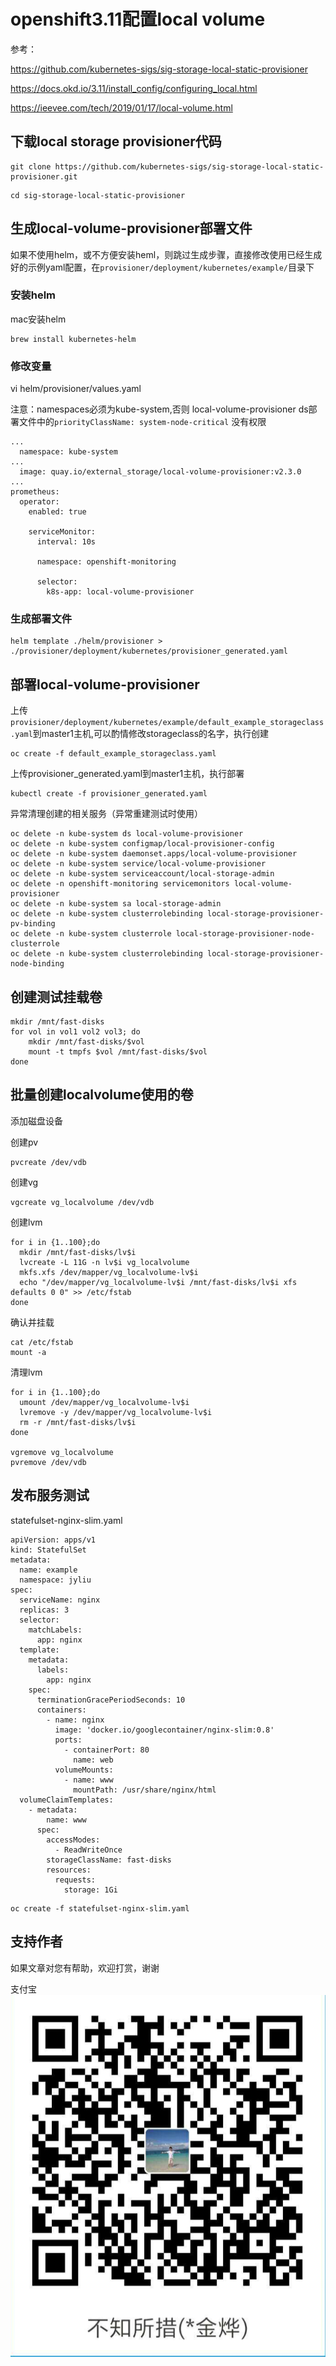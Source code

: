 # openshift3.11配置local volume

参考：

https://github.com/kubernetes-sigs/sig-storage-local-static-provisioner

https://docs.okd.io/3.11/install_config/configuring_local.html

https://ieevee.com/tech/2019/01/17/local-volume.html

## 下载local storage provisioner代码

```
git clone https://github.com/kubernetes-sigs/sig-storage-local-static-provisioner.git
```

```
cd sig-storage-local-static-provisioner
```

## 生成local-volume-provisioner部署文件

如果不使用helm，或不方便安装heml，则跳过生成步骤，直接修改使用已经生成好的示例yaml配置，在`provisioner/deployment/kubernetes/example/`目录下

### 安装helm

mac安装helm

```
brew install kubernetes-helm
```


### 修改变量

vi helm/provisioner/values.yaml

注意：namespaces必须为kube-system,否则 local-volume-provisioner ds部署文件中的`priorityClassName: system-node-critical` 没有权限

```
...
  namespace: kube-system
...
  image: quay.io/external_storage/local-volume-provisioner:v2.3.0
...
prometheus:
  operator:
    enabled: true

    serviceMonitor:
      interval: 10s

      namespace: openshift-monitoring

      selector:
        k8s-app: local-volume-provisioner
```

### 生成部署文件

```
helm template ./helm/provisioner > ./provisioner/deployment/kubernetes/provisioner_generated.yaml
```

## 部署local-volume-provisioner

上传`provisioner/deployment/kubernetes/example/default_example_storageclass.yaml`到master1主机,可以酌情修改storageclass的名字，执行创建

```
oc create -f default_example_storageclass.yaml
```

上传provisioner_generated.yaml到master1主机，执行部署

```
kubectl create -f provisioner_generated.yaml
```

异常清理创建的相关服务（异常重建测试时使用）
  
```
oc delete -n kube-system ds local-volume-provisioner
oc delete -n kube-system configmap/local-provisioner-config
oc delete -n kube-system daemonset.apps/local-volume-provisioner
oc delete -n kube-system service/local-volume-provisioner
oc delete -n kube-system serviceaccount/local-storage-admin
oc delete -n openshift-monitoring servicemonitors local-volume-provisioner
oc delete -n kube-system sa local-storage-admin
oc delete -n kube-system clusterrolebinding local-storage-provisioner-pv-binding
oc delete -n kube-system clusterrole local-storage-provisioner-node-clusterrole
oc delete -n kube-system clusterrolebinding local-storage-provisioner-node-binding
```

## 创建测试挂载卷
  
```
mkdir /mnt/fast-disks
for vol in vol1 vol2 vol3; do
    mkdir /mnt/fast-disks/$vol
    mount -t tmpfs $vol /mnt/fast-disks/$vol
done
```


## 批量创建localvolume使用的卷

添加磁盘设备

创建pv

```
pvcreate /dev/vdb
```

创建vg

```
vgcreate vg_localvolume /dev/vdb
```

创建lvm

```
for i in {1..100};do
  mkdir /mnt/fast-disks/lv$i
  lvcreate -L 11G -n lv$i vg_localvolume
  mkfs.xfs /dev/mapper/vg_localvolume-lv$i
  echo "/dev/mapper/vg_localvolume-lv$i /mnt/fast-disks/lv$i xfs defaults 0 0" >> /etc/fstab
done
```

确认并挂载 

```
cat /etc/fstab
mount -a
```

清理lvm

```
for i in {1..100};do
  umount /dev/mapper/vg_localvolume-lv$i
  lvremove -y /dev/mapper/vg_localvolume-lv$i
  rm -r /mnt/fast-disks/lv$i
done

vgremove vg_localvolume
pvremove /dev/vdb
```

## 发布服务测试

statefulset-nginx-slim.yaml

```
apiVersion: apps/v1
kind: StatefulSet
metadata:
  name: example
  namespace: jyliu
spec:
  serviceName: nginx
  replicas: 3
  selector:
    matchLabels:
      app: nginx
  template:
    metadata:
      labels:
        app: nginx
    spec:
      terminationGracePeriodSeconds: 10
      containers:
        - name: nginx
          image: 'docker.io/googlecontainer/nginx-slim:0.8'
          ports:
            - containerPort: 80
              name: web
          volumeMounts:
            - name: www
              mountPath: /usr/share/nginx/html
  volumeClaimTemplates:
    - metadata:
        name: www
      spec:
        accessModes:
          - ReadWriteOnce
        storageClassName: fast-disks
        resources:
          requests:
            storage: 1Gi

```

```
oc create -f statefulset-nginx-slim.yaml
```

## 支持作者

如果文章对您有帮助，欢迎打赏，谢谢

支付宝
![支付宝](../shoukuan.png)
